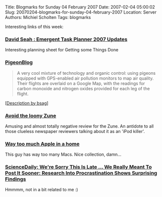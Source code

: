 Title: Blogmarks for Sunday 04 February 2007
Date: 2007-02-04 05:00:02
Slug: 20070204-blogmarks-for-sunday-04-february-2007
Location: Server
Authors: Michiel Scholten
Tags: blogmarks

<p>Interesting links of this week:</p>
<h3><a href="http://davidseah.com/archives/2007/01/02/emergent-task-planner-2007-updates/">David Seah : Emergent Task Planner 2007 Updates</a></h3>
<p>Interesting planning sheet for Getting some Things Done</p>
<h3><a href="http://www.pigeonblog.mapyourcity.net/">PigeonBlog</a></h3>
<blockquote><p>A very cool mixture of technology and organic control: using pigeons equipped with GPS-enabled air pollution monitors to map air quality. Their flights are overlaid on a Google Map, with the readings for carbon monoxide and nitrogen oxides provided for each leg of the flight.</p></blockquote>

<p>[<a href="http://www.rousette.org.uk/">Description by bsag</a>]</p>
<h3><a href="http://www.suntimes.com/technology/ihnatko/147048,CST-FIN-Andy23.article">Avoid the loony Zune</a></h3>
<p>Amusing and almost totally negative review for the Zune. An antidote to all those clueless newspaper reviewers talking about it as an 'iPod killer'.</p>
<h3><a href="http://www.flickr.com/photos/soyburger">Way too much Apple in a home</a></h3>
<p>This guy has way too many Macs. Nice collection, damn...</p>
<h3><a href="http://www.sciencedaily.com/releases/2007/01/070110090851.htm">ScienceDaily: We're Sorry This Is Late ... We Really Meant To Post It Sooner: Research Into Procrastination Shows Surprising Findings</a></h3>
<p>Hmmmm, not in a bit related to me :)</p>
